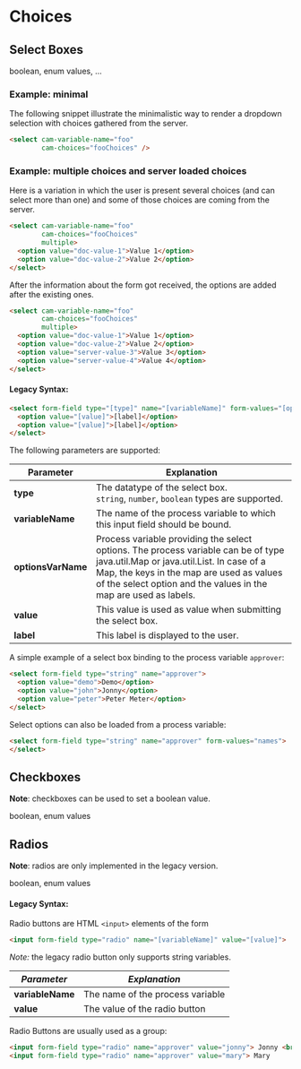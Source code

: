 # Choices

## Select Boxes

boolean, enum values, ...

### Example: minimal

The following snippet illustrate the minimalistic way to render a dropdown selection with choices
gathered from the server.

```html
<select cam-variable-name="foo"
        cam-choices="fooChoices" />
```


### Example: multiple choices and server loaded choices

Here is a variation in which the user is present several choices (and can select more than one) and 
some of those choices are coming from the server.

```html
<select cam-variable-name="foo"
        cam-choices="fooChoices"
        multiple>
  <option value="doc-value-1">Value 1</option>
  <option value="doc-value-2">Value 2</option>
</select>
```

After the information about the form got received, the options are added after the existing ones.

```html
<select cam-variable-name="foo"
        cam-choices="fooChoices"
        multiple>
  <option value="doc-value-1">Value 1</option>
  <option value="doc-value-2">Value 2</option>
  <option value="server-value-3">Value 3</option>
  <option value="server-value-4">Value 4</option>
</select>
```


#### Legacy Syntax:

```html
<select form-field type="[type]" name="[variableName]" form-values="[optionsVarName]">
  <option value="[value]">[label]</option>
  <option value="[value]">[label]</option>
</select>
```

The following parameters are supported:

| Parameter | Explanation                                |
|-----------|--------------------------------------------|
| __type__  | The datatype of the select box.<br/>`string`, `number`, `boolean` types are supported. |
| __variableName__ | The name of the process variable to which this input field should be bound. |
| __optionsVarName__ | Process variable providing the select options. The process variable can be of type java.util.Map or java.util.List. In case of a Map, the keys in the map are used as values of the select option and the values in the map are used as labels. |
| __value__ | This value is used as value when submitting the select box. |
| __label__ | This label is displayed to the user. |

A simple example of a select box binding to the process variable `approver`:

```html
<select form-field type="string" name="approver">
  <option value="demo">Demo</option>
  <option value="john">Jonny</option>
  <option value="peter">Peter Meter</option>
</select>
```

Select options can also be loaded from a process variable:

```html
<select form-field type="string" name="approver" form-values="names">
</select>
```


## Checkboxes

**Note**: checkboxes can be used to set a boolean value.

boolean, enum values

## Radios

**Note**: radios are only implemented in the legacy version.

boolean, enum values

#### Legacy Syntax:

Radio buttons are HTML `<input>` elements of the form

```html
<input form-field type="radio" name="[variableName]" value="[value]">
```

*Note:* the legacy radio button only supports string variables.

| _Parameter_      | _Explanation_                    |
|------------------|----------------------------------|
| __variableName__ | The name of the process variable |
| __value__        | The value of the radio button    |


Radio Buttons are usually used as a group:

```html
<input form-field type="radio" name="approver" value="jonny"> Jonny <br>
<input form-field type="radio" name="approver" value="mary"> Mary
```